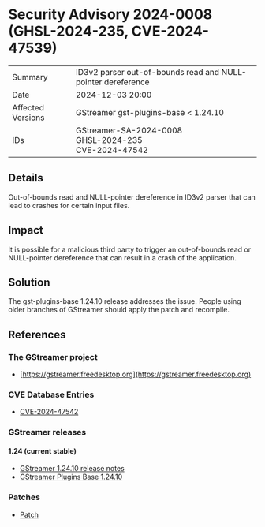 # Security Advisory 2024-0008 (GHSL-2024-235, CVE-2024-47539)

<div class="vertical-table">

|                   |     |
| ----------------- | --- |
| Summary           | ID3v2 parser out-of-bounds read and NULL-pointer dereference |
| Date              | 2024-12-03 20:00 |
| Affected Versions | GStreamer gst-plugins-base < 1.24.10 |
| IDs               | GStreamer-SA-2024-0008<br/>GHSL-2024-235<br/>CVE-2024-47542 |

</div>

## Details

Out-of-bounds read and NULL-pointer dereference in ID3v2 parser that can lead
to crashes for certain input files.

## Impact

It is possible for a malicious third party to trigger an out-of-bounds read or
NULL-pointer dereference that can result in a crash of the application.

## Solution

The gst-plugins-base 1.24.10 release addresses the issue. People using older
branches of GStreamer should apply the patch and recompile.

## References

### The GStreamer project

- [https://gstreamer.freedesktop.org](https://gstreamer.freedesktop.org)

### CVE Database Entries

- [CVE-2024-47542](https://www.cve.org/CVERecord?id=CVE-2024-47542)

### GStreamer releases

#### 1.24 (current stable)

- [GStreamer 1.24.10 release notes](/releases/1.24/#1.24.10)
- [GStreamer Plugins Base 1.24.10](/src/gst-plugins-base/gst-plugins-base-1.24.10.tar.xz)

### Patches

- [Patch](https://gitlab.freedesktop.org/gstreamer/gstreamer/-/merge_requests/8033.patch)
